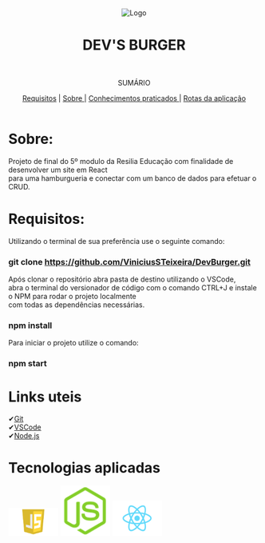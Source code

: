 <br />
<p align="center">
    <img src="./readme-img/bfb85a3f88168ed6c5eaf931e6831f76.gif" alt="Logo" width="700">

  <h1 align="center">DEV'S BURGER</h1 align="center">
 <br />
  <p align="center">SUMÁRIO<p align="center">
  <a href="#Requisitos">Requisitos</a> |
  <a href="#sobre"> Sobre </a> |
  <a href="#conhecimentos-praticados"> Conhecimentos praticados </a> |
  <a href="#rotas-da-aplicação"> Rotas da aplicação </a> 
       <br />
    <br />
  </p>
</p>

# Sobre:

Projeto de final do 5º modulo da Resilia Educação com finalidade de desenvolver um site em React <br>
para uma hamburgueria e conectar com um banco de dados para efetuar o CRUD.

# Requisitos:

Utilizando o terminal de sua preferência use o seguinte comando:

### git clone https://github.com/ViniciusSTeixeira/DevBurger.git

Após clonar o repositório abra pasta de destino utilizando o VSCode,<br>
abra o terminal do versionador de código com o comando CTRL+J e instale o NPM para rodar o projeto localmente<br>
com todas as dependências necessárias.

### npm install

Para iniciar o projeto utilize o comando:

### npm start

# Links uteis

✔[Git](https://git-scm.com) <br>
✔[VSCode](https://code.visualstudio.com/) <br>
✔[Node.js](https://nodejs.org/en/) <br>

# Tecnologias aplicadas

<img src="./readme-img/logo-javascript-png-transparent-logo-javascript-images-892775.png" alt="Logo" width="100">
<img src="./readme-img/node-js.png" alt="Logo" width="100">
<img src="./readme-img/react-icon-221711.png" alt="Logo" width="100">
